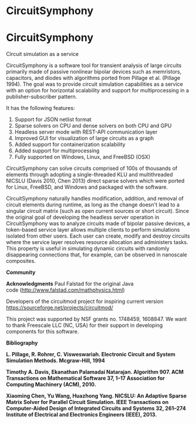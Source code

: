 # CircuitSymphony
# CircuitSymphony
Circuit simulation as a service

CircuitSymphony is a software tool for transient analysis of large circuits primarily made of passive nonlinear bipolar devices such as memristors, capacitors, and diodes with algorithms ported from Pillage et al. (Pillage 1994). The goal was to provide circuit simulation capabilities as a service with an option for horizontal scalability and support for multiprocessing in a publisher-subscriber pattern. 

It has the following features: 
1. Support for JSON netlist format
2. Sparse solvers on CPU and dense solvers on both CPU and GPU
3. Headless server mode with REST-API communication layer 
4. Improved GUI for visualization of large circuits as a graph 
5. Added support for containerization scalability
6. Added support for multiprocessing
7. Fully supported on Windows, Linux, and FreeBSD (OSX)

CircuitSymphony can solve circuits comprised of 100s of thousands of elements through adopting a single-threaded KLU and multithreaded NICSLU (Davis 2010, Chen 2013) direct sparse solvers which were ported for Linux, FreeBSD, and Windows and packaged with the software.

CircuitSymphony naturally handles modification, addition, and removal of circuit elements during runtime, as long as the change doesn't lead to a singular circuit matrix (such as open current sources or short circuit). Since the original goal of developing the headless server operation in CircuitSymphony was to analyze circuits made of bipolar passive devices, a token-based service layer allows multiple clients to perform simulations isolated from other users. Each user can create, modify and destroy circuits where the service layer resolves resource allocation and administers tasks. This property is useful in simulating dynamic circuits with randomly disappearing connections that, for example, can be observed in nanoscale composites.

<strong>Community</strong>

<strong>Acknowledgments</strong>
Paul Falstad for the original Java code (http://www.falstad.com/mathphysics.html) 

Developers of the circuitmod project for inspiring current version https://sourceforge.net/projects/circuitmod/

This project was supported by NSF grants no. 1748459, 1608847.
We want to thank Freescale LLC (NC, USA) for their support in developing components for this software.

<strong>Bibliography</strong>

<strong>L. Pillage, R. Rohrer, C. Visweswariah. Electronic Circuit and System Simulation Methods. Mcgraw-Hill, 1994 </strong>

<strong>Timothy A. Davis, Ekanathan Palamadai Natarajan. Algorithm 907. ACM Transactions on Mathematical Software 37, 1–17 Association for Computing Machinery (ACM), 2010.</strong>

<strong>Xiaoming Chen, Yu Wang, Huazhong Yang. NICSLU: An Adaptive Sparse Matrix Solver for Parallel Circuit Simulation. IEEE Transactions on Computer-Aided Design of Integrated Circuits and Systems 32, 261–274 Institute of Electrical and Electronics Engineers (IEEE), 2013. </strong>

